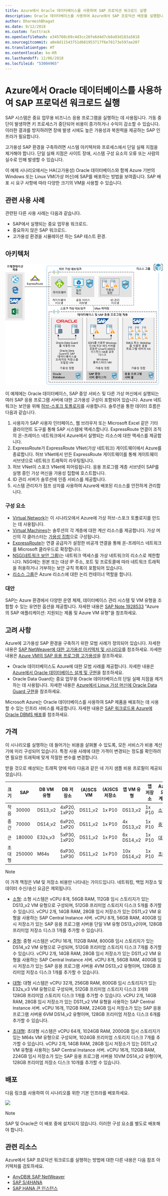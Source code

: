 ```yaml
---
title: Azure에서 Oracle 데이터베이스를 사용하여 SAP 프로덕션 워크로드 실행
description: Oracle 데이터베이스를 사용하여 Azure에서 SAP 프로덕션 배포를 실행합니다.
author: DharmeshBhagat
ms.date: 9/12/2018
ms.custom: fasttrack
ms.openlocfilehash: e345760c69c4d3cc26fe6d4d7cb8a93d183a5818
ms.sourcegitcommit: a0e8d11543751d681953717f6e78173e597ae207
ms.translationtype: HT
ms.contentlocale: ko-KR
ms.lasthandoff: 12/06/2018
ms.locfileid: "53004965"
---
```

# <a name="running-sap-production-workloads-using-an-oracle-database-on-azure"></a>Azure에서 Oracle 데이터베이스를 사용하여 SAP 프로덕션 워크로드 실행

SAP 시스템은 중요 업무용 비즈니스 응용 프로그램을 실행하는 데 사용됩니다. 가동 중단이 발생하면 키 프로세스가 중단되어 비용이 증가하거나 수익이 감소할 수 있습니다. 이러한 결과를 방지하려면 장애 발생 시에도 높은 가용성과 복원력을 제공하는 SAP 인프라가 필요합니다.

고가용성 SAP 환경을 구축하려면 시스템 아키텍처와 프로세스에서 단일 실패 지점을 제거해야 합니다. 단일 실패 지점은 사이트 장애, 시스템 구성 요소의 오류 또는 사람의 실수로 인해 발생할 수 있습니다.

이 예제 시나리오에서는 HA(고가용성) Oracle 데이터베이스와 함께 Azure 기반의 Windows 또는 Linux VM(가상 머신)에 SAP를 배포하는 방법을 보여줍니다. SAP 배포 시 요구 사항에 따라 다양한 크기의 VM을 사용할 수 있습니다.

## <a name="relevant-use-cases"></a>관련 사용 사례

관련된 다른 사용 사례는 다음과 같습니다.

* SAP에서 실행되는 중요 업무용 워크로드.
* 중요하지 않은 SAP 워크로드.
* 고가용성 환경을 시뮬레이션 하는 SAP 테스트 환경.

## <a name="architecture"></a>아키텍처

![Azure의 프로덕션 SAP 환경 아키텍처 개요][architecture]

이 예제에는 Oracle 데이터베이스, SAP 중앙 서비스 및 다른 가상 머신에서 실행되는 여러 SAP 응용 프로그램 서버에 대한 고가용성 구성이 포함되어 있습니다. Azure 네트워크는 보안을 위해 [허브-스포크 토폴로지](/azure/architecture/reference-architectures/hybrid-networking/hub-spoke)를 사용합니다. 솔루션을 통한 데이터 흐름은 다음과 같습니다.

1. 사용자가 SAP 사용자 인터페이스, 웹 브라우저 또는 Microsoft Excel 같은 기타 클라이언트 도구를 통해 SAP 시스템에 액세스합니다. ExpressRoute 연결이 조직의 온-프레미스 네트워크에서 Azure에서 실행되는 리소스에 대한 액세스를 제공합니다.
2. ExpressRoute가 ExpressRoute VNet(가상 네트워크) 게이트웨이에서 Azure를 종료합니다. 허브 VNet에서 만든 ExpressRoute 게이트웨이를 통해 게이트웨이 서브넷으로 네트워크 트래픽이 라우팅됩니다.
3. 허브 VNet이 스포크 VNet에 피어링됩니다. 응용 프로그램 계층 서브넷이 SAP를 실행 중인 가상 머신을 가용성 집합에 호스트합니다.
4. ID 관리 서버가 솔루션에 인증 서비스를 제공합니다.
5. 시스템 관리자가 점프 상자를 사용하여 Azure에 배포된 리소스를 안전하게 관리합니다.

### <a name="components"></a>구성 요소

* [Virtual Network](/azure/virtual-network/virtual-networks-overview)는 이 시나리오에서 Azure에 가상 허브-스포크 토폴로지를 만드는 데 사용됩니다.
* [Virtual Machines](/azure/virtual-machines/windows/overview)는 솔루션의 각 계층에 대한 계산 리소스를 제공합니다. 가상 머신의 각 클러스터는 [가용성 집합](/azure/virtual-machines/windows/regions-and-availability#availability-sets)으로 구성됩니다.
* [ExpressRoute](/azure/expressroute/expressroute-introduction)는 연결 공급자가 설정한 비공개 연결을 통해 온-프레미스 네트워크를 Microsoft 클라우드로 확장합니다.
* [NSG(네트워크 보안 그룹)](/azure/virtual-network/security-overview)는 네트워크 액세스를 가상 네트워크의 리소스로 제한합니다. NSG에는 원본 또는 대상 IP 주소, 포트 및 프로토콜에 따라 네트워크 트래픽을 허용하거나 거부하는 보안 규칙 목록이 포함되어 있습니다. 
* [리소스 그룹](/azure/azure-resource-manager/resource-group-overview#resource-groups)은 Azure 리소스에 대한 논리 컨테이너 역할을 합니다.

### <a name="alternatives"></a>대안

SAP는 Azure 환경에서 다양한 운영 체제, 데이터베이스 관리 시스템 및 VM 유형을 조합할 수 있는 유연한 옵션을 제공합니다. 자세한 내용은 [SAP Note 1928533](https://launchpad.support.sap.com/#/notes/1928533) "Azure의 SAP 애플리케이션: 지원되는 제품 및 Azure VM 유형"을 참조하세요.

## <a name="considerations"></a>고려 사항

Azure에 고가용성 SAP 환경을 구축하기 위한 모범 사례가 정의되어 있습니다. 자세한 내용은 [SAP NetWeaver에 대한 고가용성 아키텍처 및 시나리오](/azure/virtual-machines/workloads/sap/sap-high-availability-architecture-scenarios)를 참조하세요.
자세한 내용은 [Azure VM의 SAP 응용 프로그램 고가용성](/azure/virtual-machines/workloads/sap/high-availability-guide)을 참조하세요.
* Oracle 데이터베이스도 Azure에 대한 모범 사례를 제공합니다. 자세한 내용은 [Azure에서 Oracle 데이터베이스 설계 및 구현](/azure/virtual-machines/workloads/oracle/oracle-design)을 참조하세요. 
* Oracle Data Guard는 중요 업무용 Oracle 데이터베이스의 단일 실패 지점을 제거하는 데 사용됩니다. 자세한 내용은 [Azure에서 Linux 가상 머신에 Oracle Data Guard 구현](/azure/virtual-machines/workloads/oracle/configure-oracle-dataguard)을 참조하세요.

Microsoft Azure는 Oracle 데이터베이스를 사용하여 SAP 제품을 배포하는 데 사용할 수 있는 인프라 서비스를 제공합니다. 자세한 내용은 [SAP 워크로드용 Azure에 Oracle DBMS 배포](/azure/virtual-machines/workloads/sap/dbms_guide_oracle)를 참조하세요.

## <a name="pricing"></a>가격

이 시나리오를 실행하는 데 들어가는 비용을 살펴볼 수 있도록, 모든 서비스가 비용 계산기에 미리 구성되어 있습니다. 특정 사용 사례에 대한 가격이 변경되는 정도를 확인하려면 필요한 트래픽에 맞게 적절한 변수를 변경합니다.

받을 것으로 예상되는 트래픽 양에 따라 다음과 같은 네 가지 샘플 비용 프로필이 제공되었습니다.

|크기|SAP|DB VM 유형|DB 저장소|(A)SCS VM|(A)SCS 저장소|앱 VM 유형|앱 저장소|Azure 요금 계산기|
|----|----|-------|-------|-----|---|---|--------|---------------|
|작음|30000|DS13_v2|4xP20, 1xP20|DS11_v2|1x P10|DS13_v2|1x P10|[소형](https://azure.com/e/45880ba0bfdf47d497851a7cf2650c7c)|
|중간|70000|DS14_v2|6xP20, 1xP20|DS11_v2|1x P10|4x DS13_v2|1x P10|[중형](https://azure.com/e/9a523f79591347ca9a48c3aaa1406f8a)|
큰|180000|E32s_v3|5xP30, 1xP20|DS11_v2|1x P10|6x DS14_v2|1x P10|[대형](https://azure.com/e/f70fccf571e948c4b37d4fecc07cbf42)|
초대형|250000|M64s|6xP30, 1xP30|DS11_v2|1x P10|10x DS14_v2|1x P10|[초대형](https://azure.com/e/58c636922cf94faf9650f583ff35e97b)|

> [!NOTE]
> 이 가격 책정은 VM 및 저장소 비용만 나타내는 가이드입니다. 네트워킹, 백업 저장소 및 데이터 수신/송신 요금은 제외됩니다.

* [소형](https://azure.com/e/45880ba0bfdf47d497851a7cf2650c7c): 소형 시스템은 vCPU 8개, 56GB RAM, 112GB 임시 스토리지가 있는 DS13_v2 VM 유형으로 구성되며, 512GB 프리미엄 스토리지 디스크 5개를 추가할 수 있습니다. vCPU 2개, 14GB RAM, 28GB 임시 저장소가 있는 DS11_v2 VM 유형을 사용하는 SAP Central Instance 서버. vCPU 8개, 56GB RAM, 400GB 임시 저장소가 있는 SAP 응용 프로그램 서버용 단일 VM 유형 DS13_v2이며, 128GB 프리미엄 저장소 디스크 1개를 추가할 수 있습니다.

* [중형](https://azure.com/e/9a523f79591347ca9a48c3aaa1406f8a): 중형 시스템은 vCPU 16개, 112GB RAM, 800GB 임시 스토리지가 있는 DS14_v2 VM 유형으로 구성되며, 512GB 프리미엄 스토리지 디스크 7개를 추가할 수 있습니다. vCPU 2개, 14GB RAM, 28GB 임시 저장소가 있는 DS11_v2 VM 유형을 사용하는 SAP Central Instance 서버. vCPU 8개, 56GB RAM, 400GB 임시 저장소가 있는 SAP 응용 프로그램 서버용 4VM DS13_v2 유형이며, 128GB 프리미엄 저장소 디스크 1개를 추가할 수 있습니다.

* [대형](https://azure.com/e/f70fccf571e948c4b37d4fecc07cbf42): 대형 시스템은 vCPU 32개, 256GB RAM, 800GB 임시 스토리지가 있는 E32s_v3 VM 유형으로 구성되며, 512GB 프리미엄 스토리지 디스크 3개와 128GB 프리미엄 스토리지 디스크 1개를 추가할 수 있습니다. vCPU 2개, 14GB RAM, 28GB 임시 저장소가 있는 DS11_v2 VM 유형을 사용하는 SAP Central Instance 서버. vCPU 16개, 112GB RAM, 224GB 임시 저장소가 있는 SAP 응용 프로그램 서버용 6VM DS14_v2 유형이며, 128GB 프리미엄 저장소 디스크 6개를 추가할 수 있습니다.

* [초대형](https://azure.com/e/58c636922cf94faf9650f583ff35e97b): 초대형 시스템은 vCPU 64개, 1024GB RAM, 2000GB 임시 스토리지가 있는 M64s VM 유형으로 구성되며, 1024GB 프리미엄 스토리지 디스크 7개를 추가할 수 있습니다. vCPU 2개, 14GB RAM, 28GB 임시 저장소가 있는 DS11_v2 VM 유형을 사용하는 SAP Central Instance 서버. vCPU 16개, 112GB RAM, 224GB 임시 저장소가 있는 SAP 응용 프로그램 서버용 10VM DS14_v2 유형이며, 128GB 프리미엄 저장소 디스크 10개를 추가할 수 있습니다.

## <a name="deployment"></a>배포

다음 링크를 사용하여 이 시나리오를 위한 기본 인프라를 배포하세요.

<a
href="https://portal.azure.com/#create/Microsoft.Template/uri/https%3A%2F%2Fraw.githubusercontent.com%2Fmspnp%2Fsolution-architectures%2Fmaster%2Fapps%2Fsap-3tier-distributed-ora%2Fazuredeploy.json" target="_blank">
    <img src="https://azuredeploy.net/deploybutton.png"/>
</a>

> [!NOTE]
> SAP 및 Oracle은 이 배포 중에 설치되지 않습니다. 이러한 구성 요소를 별도로 배포해야 합니다.

## <a name="related-resources"></a>관련 리소스

Azure에서 SAP 프로덕션 워크로드를 실행하는 방법에 대한 다른 내용은 다음 참조 아키텍처를 검토하세요.
* [AnyDB용 SAP NetWeaver](/azure/architecture/reference-architectures/sap/sap-netweaver) 
* [SAP S/4HANA](/azure/architecture/reference-architectures/sap/sap-s4hana)
* [SAP HANA 큰 인스턴스](/azure/architecture/reference-architectures/sap/hana-large-instances)

<!-- links -->
[architecture]: media/architecture-sap-production.png
